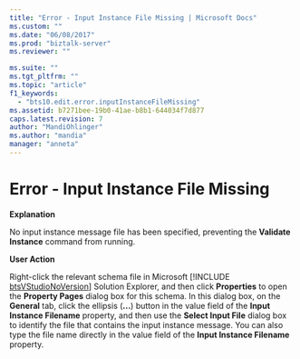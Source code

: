 ```yaml
---
title: "Error - Input Instance File Missing | Microsoft Docs"
ms.custom: ""
ms.date: "06/08/2017"
ms.prod: "biztalk-server"
ms.reviewer: ""

ms.suite: ""
ms.tgt_pltfrm: ""
ms.topic: "article"
f1_keywords: 
  - "bts10.edit.error.inputInstanceFileMissing"
ms.assetid: b7271bee-19b0-41ae-b8b1-644034f7d877
caps.latest.revision: 7
author: "MandiOhlinger"
ms.author: "mandia"
manager: "anneta"
---
```

# Error - Input Instance File Missing
**Explanation**  
  
 No input instance message file has been specified, preventing the **Validate Instance** command from running.  
  
 **User Action**  
  
 Right-click the relevant schema file in Microsoft [!INCLUDE [btsVStudioNoVersion](../includes/btsvstudionoversion-md.md)] Solution Explorer, and then click <strong>Properties</strong> to open the <strong>Property Pages</strong> dialog box for this schema. In this dialog box, on the <strong>General</strong> tab, click the ellipsis (<strong>...</strong>) button in the value field of the <strong>Input Instance Filename</strong> property, and then use the <strong>Select Input File</strong> dialog box to identify the file that contains the input instance message. You can also type the file name directly in the value field of the <strong>Input Instance Filename</strong> property.